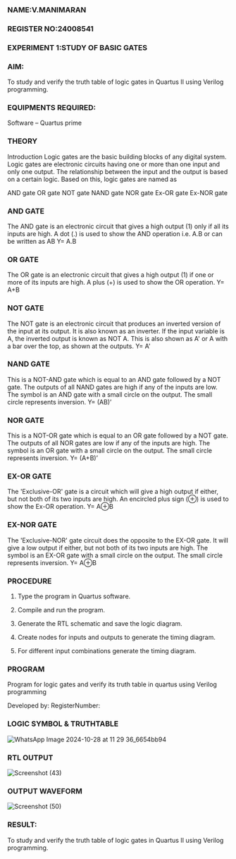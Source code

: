 ### NAME:V.MANIMARAN
### REGISTER NO:24008541
### EXPERIMENT 1:STUDY OF BASIC GATES
### AIM:

To study and verify the truth table of logic gates in Quartus II using Verilog programming.

### EQUIPMENTS REQUIRED:

Software – Quartus prime 

### THEORY

Introduction Logic gates are the basic building blocks of any digital system. Logic gates are electronic circuits having one or more than one input and only one output. The relationship between the input and the output is based on a certain logic. Based on this, logic gates are named as

AND gate OR gate NOT gate NAND gate NOR gate Ex-OR gate Ex-NOR gate
### AND GATE

The AND gate is an electronic circuit that gives a high output (1) only if all its inputs are high. A dot (.) is used to show the AND operation i.e. A.B or can be written as AB
Y= A.B

### OR GATE 

The OR gate is an electronic circuit that gives a high output (1) if one or more of its inputs are high. A plus (+) is used to show the OR operation.
Y= A+B

### NOT GATE

The NOT gate is an electronic circuit that produces an inverted version of the input at its output. It is also known as an inverter. If the input variable is A, the inverted output is known as NOT A. This is also shown as A' or A with a bar over the top, as shown at the outputs.
Y= A'

### NAND GATE

This is a NOT-AND gate which is equal to an AND gate followed by a NOT gate. The outputs of all NAND gates are high if any of the inputs are low. The symbol is an AND gate with a small circle on the output. The small circle represents inversion.
Y= (AB)’

### NOR GATE

This is a NOT-OR gate which is equal to an OR gate followed by a NOT gate. The outputs of all NOR gates are low if any of the inputs are high. The symbol is an OR gate with a small circle on the output. The small circle represents inversion.
Y= (A+B)’

### EX-OR GATE

The 'Exclusive-OR' gate is a circuit which will give a high output if either, but not both of its two inputs are high. An encircled plus sign (⊕) is used to show the Ex-OR operation.
Y= A⊕B

### EX-NOR GATE

The 'Exclusive-NOR' gate circuit does the opposite to the EX-OR gate. It will give a low output if either, but not both of its two inputs are high. The symbol is an EX-OR gate with a small circle on the output. The small circle represents inversion.
Y= A⊕B

### PROCEDURE

1.	Type the program in Quartus software.

2.	Compile and run the program.

3.	Generate the RTL schematic and save the logic diagram.

4.	Create nodes for inputs and outputs to generate the timing diagram.

5.	For different input combinations generate the timing diagram.


### PROGRAM

Program for logic gates and verify its truth table in quartus using Verilog programming

 Developed by: RegisterNumber: 
 
### LOGIC SYMBOL & TRUTHTABLE
![WhatsApp Image 2024-10-28 at 11 29 36_6654bb94](https://github.com/user-attachments/assets/6463bde3-8d4c-4175-bf03-4096d1786c58)

### RTL OUTPUT
![Screenshot (43)](https://github.com/user-attachments/assets/a1d1c28a-a5a3-4ecf-8f09-ca4e288c2c17)

### OUTPUT WAVEFORM
![Screenshot (50)](https://github.com/user-attachments/assets/0d33ca6b-db73-4ac6-8b13-417ec1ad53c3)

### RESULT:
To study and verify the truth table of logic gates in Quartus II using Verilog programming.


